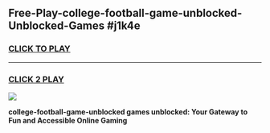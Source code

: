 
## Free-Play-college-football-game-unblocked-Unblocked-Games #j1k4e
<h3>
<a href="https://news.freeplayer.one?title=college-football-game-unblocked&ref=8M">CLICK TO PLAY</a></h3>
<hr>

<h3>
<a href="https://news.freeplayer.one?title=college-football-game-unblocked&ref=8M">CLICK 2 PLAY</a>
  
</h3>

<a href="https://news.freeplayer.one?title=college-football-game-unblocked&ref=8M"><img src="https://clearcache.store/games.png"></a>


**college-football-game-unblocked games unblocked: Your Gateway to Fun and Accessible Online Gaming**
